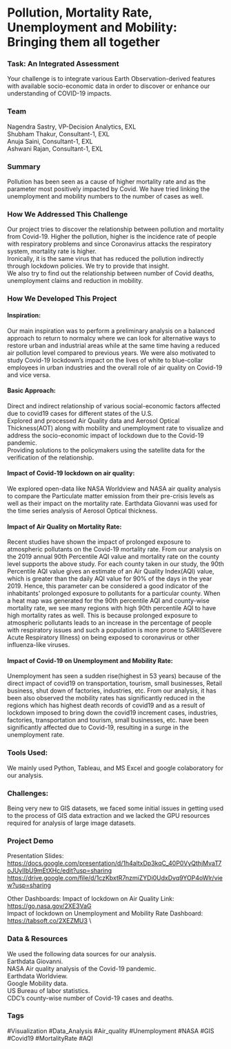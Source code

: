 # Pollution, Mortality Rate, Unemployment and Mobility: Bringing them all together

### Task: An Integrated Assessment
Your challenge is to integrate various Earth Observation-derived features with available socio-economic data in order to discover or enhance our understanding of COVID-19 impacts.

### Team
Nagendra Sastry, VP-Decision Analytics, EXL\
Shubham Thakur, Consultant-1, EXL\
Anuja Saini, Consultant-1, EXL\
Ashwani Rajan, Consultant-1, EXL

### Summary
Pollution has been seen as a cause of higher mortality rate and as the parameter most positively impacted by Covid. We have tried linking the unemployment and mobility numbers to the number of cases as well.

### How We Addressed This Challenge
Our project tries to discover the relationship between pollution and mortality from Covid-19. Higher the pollution, higher is the incidence rate of people with respiratory problems and since Coronavirus attacks the respiratory system, mortality rate is higher.\
Ironically, it is the same virus that has reduced the pollution indirectly through lockdown policies. We try to provide that insight.\
We also try to find out the relationship between number of Covid deaths, unemployment claims and reduction in mobility.

### How We Developed This Project

#### Inspiration: 
Our main inspiration was to perform a preliminary analysis on a balanced approach to return to normalcy where we can look for alternative ways to restore urban and industrial areas while at the same time having a reduced air pollution level compared to previous years. We were also motivated to study Covid-19 lockdown’s impact on the lives of white to blue-collar employees in urban industries and the overall role of air quality on Covid-19 and vice versa.

#### Basic Approach: 
Direct and indirect relationship of various social-economic factors affected due to covid19 cases for different states of the U.S.\
Explored and processed Air Quality data and Aerosol Optical Thickness(AOT) along with mobility and unemployment rate to visualize and address the socio-economic impact of lockdown due to the Covid-19 pandemic.\
Providing solutions to the policymakers using the satellite data for the verification of the relationship.

#### Impact of Covid-19 lockdown on air quality:
We explored open-data like NASA Worldview and NASA air quality analysis to compare the Particulate matter emission from their pre-crisis levels as well as their impact on the mortality rate. Earthdata Giovanni was used for the time series analysis of Aerosol Optical thickness.

#### Impact of Air Quality on Mortality Rate:
Recent studies have shown the impact of prolonged exposure to atmospheric pollutants on the Covid-19 mortality rate. From our analysis on the 2019 annual 90th Percentile AQI value and mortality rate on the county level supports the above study. For each county taken in our study, the 90th Percentile AQI value gives an estimate of an Air Quality Index(AQI) value, which is greater than the daily AQI value for 90% of the days in the year 2019. Hence, this parameter can be considered a good indicator of the inhabitants’ prolonged exposure to pollutants for a particular county. When a heat map was generated for the 90th percentile AQI and county-wise mortality rate, we see many regions with high 90th percentile AQI to have high mortality rates as well. This is because prolonged exposure to atmospheric pollutants leads to an increase in the percentage of people with respiratory issues and such a population is more prone to SARI(Severe Acute Respiratory Illness) on being exposed to coronavirus or other influenza-like viruses.

#### Impact of Covid-19 on Unemployment and Mobility Rate:
Unemployment has seen a sudden rise(highest in 53 years) because of the direct impact of covid19 on transportation, tourism, small businesses, Retail business, shut down of factories, industries, etc. From our analysis, it has been also observed the mobility rates has significantly reduced in the regions which has highest death records of covid19 and as a result of lockdown imposed to bring down the covid19 increment cases, industries, factories, transportation and tourism, small businesses, etc. have been significantly affected due to Covid-19, resulting in a surge in the unemployment rate.

### Tools Used:
We mainly used Python, Tableau, and MS Excel and google colaboratory for our analysis.

### Challenges:
Being very new to GIS datasets, we faced some initial issues in getting used to the process of GIS data extraction and we lacked the GPU resources required for analysis of large image datasets.

### Project Demo
Presentation Slides:
https://docs.google.com/presentation/d/1h4altxDp3kqC_40P0VyQthjMvaT7oJUylIbU9mEtXHc/edit?usp=sharing
https://drive.google.com/file/d/1czKbxtR7nzmiZYDi0UdxDvq9YOP4oWlr/view?usp=sharing

Other Dashboards:
Impact of lockdown on Air Quality Link: https://go.nasa.gov/2XE3VaG \
Impact of lockdown on Unemployment and Mobility Rate Dashboard: https://tabsoft.co/2XEZMU3 \

### Data & Resources
We used the following data sources for our analysis.\
Earthdata Giovanni.\
NASA Air quality analysis of the Covid-19 pandemic.\
Earthdata Worldview.\
Google Mobility data.\
US Bureau of labor statistics.\
CDC’s county-wise number of Covid-19 cases and deaths.

### Tags
#Visualization #Data_Analysis #Air_quality #Unemployment #NASA #GIS #Covid19 #MortalityRate #AQI

